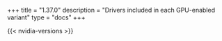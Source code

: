 +++
title = "1.37.0"
description = "Drivers included in each GPU-enabled variant"
type = "docs"
+++

{{< nvidia-versions >}}
